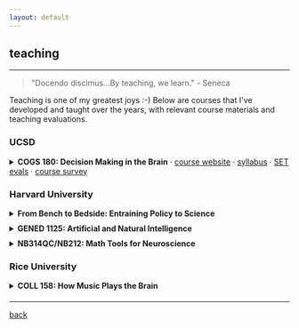 ```yaml
---
layout: default
---
```

## teaching
***
> "Docendo discimus...By teaching, we learn."  - Seneca

Teaching is one of my greatest joys :-) Below are courses that I've developed and taught over the years, with relevant course materials and teaching evaluations. 

### UCSD

<details style="margin-bottom: 20px;">
<summary><strong>COGS 180: Decision Making in the Brain</strong> ·
<a href="https://cogs180.github.io/su24/" target="_blank">course website</a> · 
<a href="https://docs.google.com/document/d/1YbU2V1225l-x12fQKUVlMM4-4mK96GNLAb7WUcLVrbA/edit?tab=t.0" target="_blank">syllabus</a> · 
<a href="./files/cogs180_set.pdf" target="_blank">SET evals</a> · 
<a href="./files/cogs180_survey.pdf" target="_blank">course survey</a> </summary>

<p>This interdisciplinary course aims to unravel the complexities behind human decision making by integrating insights from psychology, economics, neuroscience, psychiatry, design, and machine learning. We will explore everything from the cognitive biases and heuristics that shape our everyday decisions, to how decision making is impaired in various psychiatric disorders. We will also discuss why it's so hard to make rational decisions, and how we can use AI to improve our decision making.</p>

<p><strong>Prerequisites:</strong> <a href="#">COGS 14A</a> and <a href="#">BILD 12 or COGS 17</a> and <a href="#">COGS 18</a> or permission of instructor.</p>
</details>

### Harvard University

<details style="margin-bottom: 10px;">
<summary><strong>From Bench to Bedside: Entraining Policy to Science</strong></summary>
<a href="https://mahpingfellows.github.io/course/" target="_blank">course website</a>

<p>Circadian rhythms have a profound impact on our health and well being. Beyond regulating our sleep, they influence cognitive alertness, gastric motility, and cardiovascular health and many other body processes. Yet, our industrialized, 24/7 world often brings us out of sync with these rhythms leading to pervasive but addressable health consequences. Students will learn about the molecular and circuit mechanisms that sync our circadian rhythms to environmental cues like light and food, how our everyday activities and societal issues impact these rhythms, and how we can make policies to keep our circadian health intact without sacrificing all the amenities of modern life. Course developed and offered through the <a href="https://mahping.hsites.harvard.edu/pedagogy-fellows-program" target="_blank">MAHPING Pedagogy Fellows Program</a>. </p>
</details>


<details style="margin-bottom: 10px;">
<summary><strong>GENED 1125: Artificial and Natural Intelligence</strong></summary>
<a href="https://gened1125.github.io/spring2024/" target="_blank">course website</a> · 
<a href="./files/gened1125_s22.pdf" target="_blank">S2022 evals</a> · 
<a href="./files/gened1125_s21.pdf" target="_blank">S2021 evals</a></p>

<p>What is intelligence? An inquiry into the nature of intelligence can take different forms – philosophical, biological, mathematical or technological. In this course, we will use machine intelligence (everything from voice recognizing smartphones to game-playing computers) as a handle to think about natural intelligence (brains and behavior of animals). Although we will start with big, general questions, we will quickly move to concrete queries about brains and computers. This approach, rather than just starting with brains of animals, may be useful in framing more universal questions independent of the specific architecture of brains of animals. As machines increasingly perform tasks that were once thought to be solely in the domain of humans, there is an urgent need for discussions of the moral and societal implications of artificial intelligence.</p>

<p><strong>Guest lectures:</strong></p>
<ul>
  <li><a href="https://www.youtube.com/watch?v=qIjEKWftu0A&ab_channel=LucyLai" target="_blank">Reinforcement learning in the brain</a></li>
  <li><a href="https://www.youtube.com/watch?v=kle1uBIW8dM&ab_channel=LucyLai" target="_blank">What is consciousness? And can machines have it?</a></li>
</ul>
</details>


<details style="margin-bottom: 20px;">
<summary><strong>NB314QC/NB212: Math Tools for Neuroscience</strong></summary>
<a href="https://ebatty.github.io/MathToolsforNeuroscience/intro.html" target="_blank">course website</a> · 
<a href="https://docs.google.com/document/d/15kfaz1kyhHrSDlMr_YHbdG58HQfPUHnDL4xzD3m74rg/edit?usp=sharing" target="_blank">syllabus</a> · 
<a href="https://github.com/ebatty/MathToolsforNeuroscience" target="_blank">github</a> · 
<a href="./files/nb314qc_evals.pdf" target="_blank">JTerm2020 evals</a> · 
<a href="./files/nb212_evals.pdf" target="_blank">F2020 evals</a></p>

<p>Numerical data analysis has become a nearly indispensable tool in modern neuroscience. This course aims to equip graduate students with the fundamental mathematical skills in quantitative modeling and data analysis necessary for neuroscience research. The course is aimed at first or second-year students in the Neuroscience PhD program, and is open to other graduate students in the biosciences. This pilot course serves as a crash course to the basics of linear algebra, differential equations, and basic probability and statistics from a mathematical perspective. Each mathematical concept will be illustrated via applications to neural datasets. In 2021, the course became a foundational requirement for the PiN <a href="https://pinphd.hms.harvard.edu/training/computational-certificate" target="_blank">Certificate in Computational Neuroscience</a>.</p>
</details>


### Rice University
<details style="margin-bottom: 20px;">
<summary><strong>COLL 158: How Music Plays the Brain</strong></summary>
<a href="https://docs.google.com/document/d/16q9Pa99eruEe2GDdR0uwwedANzm61h8XbWsXU7DSy7M/edit?usp=sharing" target="_blank">syllabus</a> · 
<a href="./files/coll158_evals.pdf" target="_blank">course evals</a> · 
<a href="./files/coll158_teaching.pdf" target="_blank">teaching evals</a></p>

<p>Why do we love music? Why do certain songs get stuck in our head, or remind us of certain events in our life? What can music teach us about the human brain? This course examines the ways in which music has shaped the human brain and how it continues to shape the way we act, think, and create into the modern age. Students will discuss and critique the various ongoing topics of music cognition and neuroscience research that aim to delve into the biology of this universal human obsession. Recipient of the 2017 Rice University <a href="https://cte.rice.edu/stc#award" target="_blank">Student-Taught Course Teaching Award</a>.</p>
</details>

***
[back](./)
